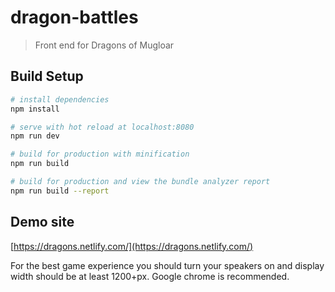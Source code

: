 # dragon-battles

> Front end for Dragons of Mugloar

## Build Setup

``` bash
# install dependencies
npm install

# serve with hot reload at localhost:8080
npm run dev

# build for production with minification
npm run build

# build for production and view the bundle analyzer report
npm run build --report
```

## Demo site

[https://dragons.netlify.com/](https://dragons.netlify.com/)

For the best game experience you should turn your speakers on and display width should be at least 1200+px. Google chrome is recommended.
